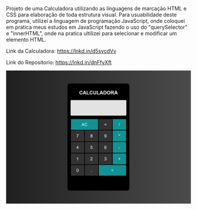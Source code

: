 Projeto de uma Calculadora utilizando as linguagens de marcação HTML e CSS para elaboração de toda estrutura visual. 
Para usuabilidade deste programa, utilizei a linguagem de programação JavaScript, onde coloquei em pratica meus estudos em JavaScript fazendo o uso do "querySelector" e "innerHTML", onde na pratica ultilizei para selecionar e modificar um elemento HTML.

Link da Calculadora: 
https://lnkd.in/d5sycdVv

Link do Repositorio: 
https://lnkd.in/dnFfyXft
<div>
<img src="https://github.com/ffernandescs/Calculadora-JS/blob/main/img/IMG_20220321_231716.png">
</div>

